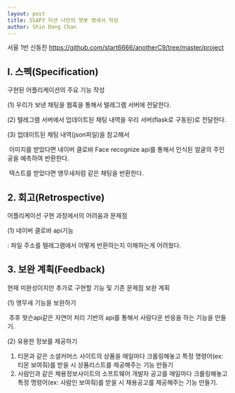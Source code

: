```yaml
---
layout: post
title: SSAFY 미션 나만의 챗봇 명세서 작성
author: Shin Dong Chan
---
```



서울 1반 신동찬 https://github.com/start6666/anotherC9/tree/master/project



## I. 스펙(Specification)

구현된 어플리케이션의 주요 기능 작성

(1) 우리가 보낸 채팅을 웹훅을 통해서 텔레그램 서버에 전달한다.

(2) 텔레그램 서버에서 업데이트된 채팅 내역을 우리 서버(flask로 구동된)로 전달한다.

(3) 업데이트된 채팅 내역(json파일)을 참고해서

​	이미지를 받았다면 네이버 클로바 Face recognize api를 통해서 인식된 얼굴의 주인공을 예측하여 반환한다.

​	텍스트를 받았다면 앵무새처럼 같은 채팅을 반환한다.

 

## 2. 회고(Retrospective)

어플리케이션 구현 과정에서의 어려움과 문제점

(1) 네이버 클로바 api기능

: 파일 주소를 텔레그램에서 어떻게 반환하는지 이해하는게 어려웠다.



## 3. 보완 계획(Feedback)

현재 미완성이지만 추가로 구현할 기능 및 기존 문제점 보완 계획

(1) 앵무새 기능을 보완하기

​	추후 왓슨api같은 자연어 처리 기반의 api를 통해서 사람다운 반응을 하는 기능을 만들기.

(2) 유용한 정보를 제공하기

1. 티몬과 같은 소셜커머스 사이트의 상품을 매일마다 크롤링해놓고 특정 명령어(ex: 티몬 보여줘)를 받을 시 상품리스트를 제공해주는 기능 만들기
2. 사람인과 같은 채용정보사이트의 소프트웨어 개발자 공고를 매일마다 크롤링해놓고 특정 명령어(ex: 사람인 보여줘)를 받을 시 채용공고를 제공해주는 기능 만들기.

